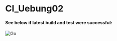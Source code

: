 # CI_Uebung02

#### See below if latest build and test were successful:
![Go](https://github.com/dannerrainer/CI_Uebung02/actions/workflows/go.yml/badge.svg)
